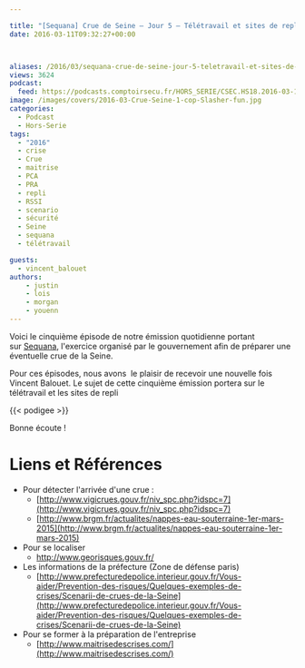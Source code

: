```yaml
---

title: "[Sequana] Crue de Seine – Jour 5 – Télétravail et sites de repli"
date: 2016-03-11T09:32:27+00:00



aliases: /2016/03/sequana-crue-de-seine-jour-5-teletravail-et-sites-de-repli/
views: 3624
podcast:
  feed: https://podcasts.comptoirsecu.fr/HORS_SERIE/CSEC.HS18.2016-03-11.CRUE2016_05.mp3
image: /images/covers/2016-03-Crue-Seine-1-cop-Slasher-fun.jpg
categories:
  - Podcast
  - Hors-Serie
tags:
  - "2016"
  - crise
  - Crue
  - maitrise
  - PCA
  - PRA
  - repli
  - RSSI
  - scenario
  - sécurité
  - Seine
  - sequana
  - télétravail

guests:
  - vincent_balouet
authors:
    - justin
    - lois
    - morgan
    - youenn
---
```

Voici le cinquième épisode de notre émission quotidienne portant sur [Sequana](http://www.prefecturedepolice.interieur.gouv.fr/Sequana/), l'exercice organisé par le gouvernement afin de préparer une éventuelle crue de la Seine.

Pour ces épisodes, nous avons  le plaisir de recevoir une nouvelle fois Vincent Balouet. Le sujet de cette cinquième émission portera sur le télétravail et les sites de repli


{{< podigee >}}


Bonne écoute !

# Liens et Références

- Pour détecter l'arrivée d'une crue :
  - [http://www.vigicrues.gouv.fr/niv_spc.php?idspc=7](http://www.vigicrues.gouv.fr/niv_spc.php?idspc=7)
  - [http://www.brgm.fr/actualites/nappes-eau-souterraine-1er-mars-2015](http://www.brgm.fr/actualites/nappes-eau-souterraine-1er-mars-2015)
- Pour se localiser
  - <http://www.georisques.gouv.fr/>
- Les informations de la préfecture (Zone de défense paris)
  - [http://www.prefecturedepolice.interieur.gouv.fr/Vous-aider/Prevention-des-risques/Quelques-exemples-de-crises/Scenarii-de-crues-de-la-Seine](http://www.prefecturedepolice.interieur.gouv.fr/Vous-aider/Prevention-des-risques/Quelques-exemples-de-crises/Scenarii-de-crues-de-la-Seine)
- Pour se former à la préparation de l'entreprise
  - [http://www.maitrisedescrises.com/](http://www.maitrisedescrises.com/)

